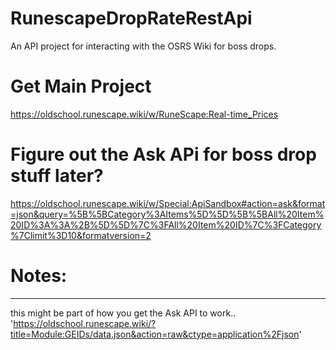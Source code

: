 # RunescapeDropRateRestApi
An API project for interacting with the OSRS Wiki for boss drops.


# Get Main Project
https://oldschool.runescape.wiki/w/RuneScape:Real-time_Prices



# Figure out the Ask APi for boss drop stuff later?
https://oldschool.runescape.wiki/w/Special:ApiSandbox#action=ask&format=json&query=%5B%5BCategory%3AItems%5D%5D%5B%5BAll%20Item%20ID%3A%3A%2B%5D%5D%7C%3FAll%20Item%20ID%7C%3FCategory%7Climit%3D10&formatversion=2


# Notes:
---
this might be part of how you get the Ask API to work..
'https://oldschool.runescape.wiki/?title=Module:GEIDs/data.json&action=raw&ctype=application%2Fjson'